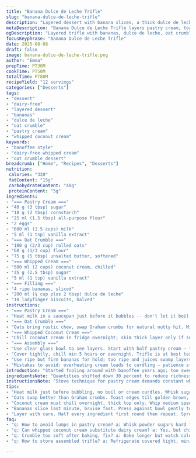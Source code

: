 ```yaml
---
title: "Banana Dulce de Leche Trifle"
slug: "banana-dulce-de-leche-trifle"
description: "Layered dessert with banana slices, a thick dulce de leche spread, crumbly biscuit crunch and airy whipped cream. Combines a homemade pastry cream thickened on stovetop, toasted oat crumble for rustic texture, and whipped coconut cream substitute for a dairy twist. Chill determines melding and softness. Balances sweet rich caramel notes with fresh fruit and crispy bits. Versatile as fridge showpiece, tastes better day after. Classic banoffee reinvented but comfort remains. Works without nuts, simple swaps possible without losing punch."
metaDescription: "Banana Dulce de Leche Trifle layers pastry cream, toasted oats, whipped coconut cream, bananas, and ladyfingers. Chilled, textured, rich, with tropical notes."
ogDescription: "Layered trifle with bananas, dulce de leche, oat crumble, and whipped coconut cream. Chill long. Rustic, rich, dairy-free option here. Bananas hold texture well."
focusKeyphrase: "Banana Dulce de Leche Trifle"
date: 2025-08-08
draft: false
image: banana-dulce-de-leche-trifle.png
author: "Emma"
prepTime: PT30M
cookTime: PT50M
totalTime: PT80M
recipeYield: "12 servings"
categories: ["Desserts"]
tags:
- "dessert"
- "dairy-free"
- "layered dessert"
- "bananas"
- "dulce de leche"
- "oat crumble"
- "pastry cream"
- "whipped coconut cream"
keywords:
- "banoffee style"
- "dairy-free whipped cream"
- "oat crumble dessert"
breadcrumb: ["Home", "Recipes", "Desserts"]
nutrition: 
 calories: "320"
 fatContent: "15g"
 carbohydrateContent: "40g"
 proteinContent: "5g"
ingredients:
- "=== Pastry Cream ==="
- "40 g (3 tbsp) sugar"
- "18 g (2 tbsp) cornstarch"
- "25 ml (1.5 tbsp) all-purpose flour"
- "2 eggs"
- "600 ml (2.5 cups) milk"
- "5 ml (1 tsp) vanilla extract"
- "=== Oat Crumble ==="
- "100 g (2/3 cup) rolled oats"
- "60 g (1/3 cup) flour"
- "75 g (5 tbsp) unsalted butter, softened"
- "=== Whipped Cream ==="
- "500 ml (2 cups) coconut cream, chilled"
- "35 g (2.5 tbsp) sugar"
- "5 ml (1 tsp) vanilla extract"
- "=== Filling ==="
- "4 ripe bananas, sliced"
- "200 ml (¾ cup plus 2 tbsp) dulce de leche"
- "10 ladyfinger biscuits, halved"
instructions:
- "=== Pastry Cream ==="
- "Heat milk in a saucepan just before it bubbles -- don't let it boil over. In a bowl, whisk sugar with cornstarch and flour thoroughly; lumps kill texture. Add eggs, mix until pale and smooth. Slowly pour hot milk into egg mix, whisking constantly or you'll get scrambled eggs. Return mixture to pan. Medium heat only. Stir from edges and bottom with a flat spatula. When cream thickens and leaves the spatula clean, it’s ready; about 6 minutes, watch closely. No lumps? Sift through fine mesh if necessary. Cover surface with cling film right away to avoid skin; cool 1.5 hours at room temp then fridge 1 hour minimum. Bring to near room temperature before use, brisk stir to loosen."
- "=== Oat Crumble ==="
- "Oats bring rustic chew, swap Graham crumbs for natural nutty hit. Mix oats, flour, softened butter in bowl. Press and crumble with fingers into uneven clumps. Use backing sheet with parchment paper. Bake midway rack at 175°C (347°F) for 12-14 minutes. Stir halfway. Golden brown edges no black spots; smells toasted and rich but not burnt. Cool on rack. Crumble should feel dry and crackly, not greasy or pale."
- "=== Whipped Coconut Cream ==="
- "Chill coconut cream in fridge overnight; skim thick layer only if separated. Beat with electric whisk on medium, add vanilla and sugar gradually. Peaks form slower than dairy cream. Stop when tips hold but still soft, or risk grainy texture. Works best cold and stiff. Great to use if dairy allergy. Can substitute heavy cream if preferred, adding 1 tsp powdered gelatin dissolved in warm water for extra hold."
- "=== Assembly ==="
- "Use clear glass bowl to see layers. Start with half pastry cream — the base must be cool and thick. Arrange banana slices against bowl walls where they'll peek through — they bruise fast, handle gently. Dollop half dulce de leche over bananas; spread but not too thin, caramel weighs down. Layer half ladyfinger halves next; absorb some moisture but keep shape, texture is key here or trifle falls flat. Spread half whipped cream over that; soft peaks layer well. Sprinkle half crumble sparingly; too much dulls creaminess. Repeat every layer in same order. Final crumble top stays dry and crunchy after chilling."
- "Cover tightly, chill min 5 hours or overnight. Trifle is at best texture next day when flavors mellow and biscuits soften slightly but not soggy. Serve within 48 hours to avoid banana browning and cream separation."
- "Use ripe but firm bananas for hold; too ripe and juices swamp layers. For upside, add a pinch of ground cinnamon to dulce de leche to cut sweetness. If short on time, pastry cream can be cooled in ice bath with stirring for 10 minutes before refrigeration to speed thickening. Crumble can be swapped with crushed digestive biscuits toasted gently, but oats add a rustic bite that luxury biscuits lack."
- "Mistakes to avoid: overheating cream leads to curdling — patience stirring constant key. Crumble too soft? Bake longer but watch edges. Whipped coconut cream overbeaten turns coarse; stop at shiny smooth peaks. Bananas must be sliced last minute to avoid brown spots, use acidulated water (lemon juice diluted) if prepping earlier to hold color."
introduction: "Started fooling around with banoffee years ago; too sweet, too cloying. Switched up standard biscuit base for toasted oats—added chew I didn’t expect but loved. Cream custard, tricky beast — always an eye on stove, no shortcuts. Mixing bluntness of corn starch with delicate eggs takes finesse. Coconut cream whipped gives tropical body without heaviness, dairy optional. Dulce de leche a sticky punch, trading off with fresh banana. Look for ripe but firm; mushy kills texture. Layers vital, let flavors marry overnight or patience fails. Banoffee’s not just sweet lumps; it’s layers, tactile, aroma, crackle. Some days, mess it up—too watery or curdled custard. All part of the craft. Take time, smell the caramel toasting, hear the crackle of crumble cooling, see banana edges blush. You get better with practice."
ingredientsNote: "Quantities shifted down 30 percent to reduce richness. Cornstarch cut, flour in pastry cream trimmed to keep silky, slight wiggle room. Replaced Graham crumbs with rolled oats for deeper nuttiness; oats toast differently, moisture level varies, but crunch stays. Substituted heavy cream with coconut cream; dairy-free option, whips differently but adds subtle coconut aroma that surprises and lifts. Ladyfinger count reduced, given overall lighter crumble quantity to balance moisture. Bananas still star—firm ripeness crucial. Dulce de leche amount dialed slightly back so sweetness doesn't overwhelm, and you taste layers not just sugar. Vanilla in custard and cream boosted for aromatic punch. Butter in crumble kept consistent; key for binding oats crumb. Common swaps: digestive biscuits instead of ladyfingers; powdered gelatin in cream to stabilize; lemon or lime juice lightly brushed banana slices if prepping early to preserve color."
instructionsNote: "Stove technique for pastry cream demands constant whisking to prevent lumps or scrambling eggs. Heat medium, no rush; thickness evident when cream clings to spatula and leaves bare pan spots. Cover surface with plastic wrap immediately to avoid skin forming. Crumble - the uneven clumping—don’t overmix or you’ll lose crisp texture. Bake until golden on edges; watch browning carefully, aroma changes signal doneness better than timer. Whipping coconut cream slower; peak test crucial. Stop before graininess. Assembly aggressive layering; bananas pressed gently against bowl wall show layers through glass. Ladyfingers absorb moisture just right, do not let soak too long or trifle turns mushy. Chilling essential for melding but finish within two days, bananas brown fast, cream may leak water. Rushing or skipping resting stages loses layered magic. Efficient use of prep time: cool pastry cream in ice bath if short on fridge space; crumble can be baked ahead. Use spatulas for spreading, avoid vigorous stirring when layering; preserve integrity of layers and textures."
tips:
- "Heat milk just before bubbling, no boil or cream curdles. Whisk sugar, cornstarch and flour hard before eggs. Pour milk slow, constant whisk or scrambled eggs happen fast. Medium heat on return, low patience. Cover with plastic wrap tight, no skin forms. Cool completely before layering; lukewarm messes texture."
- "Oats swap better than Graham crumbs. Toast edges till golden brown, smell nutty, not burnt. Stir halfway for evenness. Crumble dry and crackly, not greasy or pale. Overbaked black bits spoil texture. Press crumble unevenly with fingers—too fine loses rustic crunch. Bake on parchment for easy clean."
- "Coconut cream must chill overnight, thick top only. Whip medium speed adding sugar and vanilla slowly. Peaks come late; stop at soft tips to avoid grainy. Heavy cream swap fine but add 1 tsp powdered gelatin dissolved warm for hold. Cold bowl helps whip better, all about temperature and patience."
- "Bananas slice last minute, bruise fast. Press against bowl gently to show layers. Too ripe means juices swamp layers, mushy feel. Acidulated water bath if sliced early—lemon diluted in water keeps color. Dulce de leche goes thick, not thin spread; caramel weight sinks layers if overspread. Ladyfingers hold shape best when halved and layered evenly."
- "Layer with care. Half every ingredient first round then repeat. Spread cream thin to let crumble shine on top—not bury it. Chill minimum 5 hours or overnight for flavor meld. Serve within 2 days; bananas brown and cream leaks water after. Ice bath fast cool pastry if pressed for time; crumble baked ahead is fine. Use spatulas gently, don’t stir layers."
faq:
- "q: How to avoid lumps in pastry cream? a: Whisk powder sugars hard first. Add eggs slowly. Pour hot milk slow in stream while whisking. Medium heat stir edges constant. Cover surface asap with cling wrap to avoid skin. No rushing, lumps signal uneven mix or temp too high."
- "q: Can whipped coconut cream substitute dairy cream? a: Yes, but chill it well. Only whip thick top layer, cold bowl helps. Add sugar and vanilla slow. Stop when peaks just hold tips—overwhip = grainy. Gelatin optional in dairy cream for hold but skip for vegan. Texture different but tropical, lighter feel."
- "q: Crumble too soft after baking, fix? a: Bake longer but watch color and smell, golden edges key. Overmixed crumble loses crisp. Use cold butter softened, not melted—too soft means dough absorbs moisture. Cool fully on rack. Store dry in airtight after bake if prepping ahead."
- "q: How to store assembled trifle? a: Refrigerate covered tight, minimum 5 hours chill needed before serving. Best eaten within 48 hours—bananas brown, cream can leak water if longer. Store leftovers in glass container or bowl with lid. No freezer—texture wiped. If banana browned early, toss top layer and refresh with cream."

---
```

